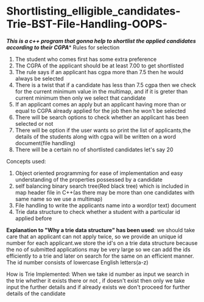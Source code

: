 # Shortlisting_elligible_candidates-Trie-BST-File-Handling-OOPS-
*****This is a c++ program that gonna help to shortlist the applied candidates according to their CGPA******
Rules for selection
1) The student who comes first has some extra preference
2) The CGPA of the applicant should be at least 7.00 to get shortlisted
3) The rule says if an applicant has cgpa more than 7.5 then he would always be selected
4) There is a twist that if a candidate has less than 7.5 cgpa then we check for the current minimum value in the multimap, and if it is greter than current minimum then only we select
that candidate
5) If an applicant comes an apply but an applicant having more than or equal to CGPA already applied for the job then he won't be selected
6) There will be search options to check whether an applicant has been selected or not
7) There will be option if the user wants so print the list of applicants,the details of the students along with cgpa will be written on a word document(file handling)
8) There will be a certain no of shortlisted candidates let's say 20


Concepts used:
1) Object oriented programming for ease of implementation and easy understanding of the properties possessed by a candidate
1) self balancing binary search tree(Red black tree) which is included in map header file in C++(as there may be more than one  candidates with same name so we use a multimap)
2) File handling to write the applicants name into a word(or text) document
4) Trie data structure to check whether a student with a particular id applied before


**Explanation to "Why a trie data structure" has been used**:
we should take care that an applicant can not apply twice, so we provide an unique id number for each applicant.we store the id's on a trie data structure because the no of submitted applications may be very large so we can add the ids efficiently to a trie and
later on search for the same on an efficient manner. The id number consists of lowercase English letters(a-z)

How is Trie Implemented:
When we take id number as input we search in the trie whether it exists there or not , if doesn't exist then only we take input the further details and if already exists we don't proceed 
for further details of the candidate
